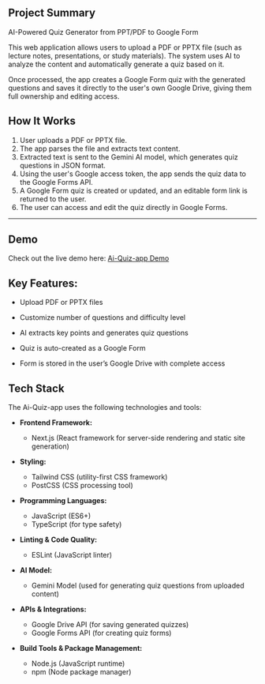 ## Project Summary
AI-Powered Quiz Generator from PPT/PDF to Google Form

This web application allows users to upload a PDF or PPTX file (such as lecture notes, presentations, or study materials). The system uses AI to analyze the content and automatically generate a quiz based on it.

Once processed, the app creates a Google Form quiz with the generated questions and saves it directly to the user's own Google Drive, giving them full ownership and editing access.


## How It Works

1. User uploads a PDF or PPTX file.  
2. The app parses the file and extracts text content.  
3. Extracted text is sent to the Gemini AI model, which generates quiz questions in JSON format.  
4. Using the user's Google access token, the app sends the quiz data to the Google Forms API.  
5. A Google Form quiz is created or updated, and an editable form link is returned to the user.  
6. The user can access and edit the quiz directly in Google Forms.

---

## Demo

Check out the live demo here: [Ai-Quiz-app Demo](https://ai-quiz-app-nu.vercel.app/)

## Key Features:
- Upload PDF or PPTX files

- Customize number of questions and difficulty level

- AI extracts key points and generates quiz questions

- Quiz is auto-created as a Google Form

- Form is stored in the user’s Google Drive with complete access

## Tech Stack

The Ai-Quiz-app uses the following technologies and tools:

- **Frontend Framework:**
  - Next.js (React framework for server-side rendering and static site generation)

- **Styling:**
  - Tailwind CSS (utility-first CSS framework)
  - PostCSS (CSS processing tool)

- **Programming Languages:**
  - JavaScript (ES6+)
  - TypeScript (for type safety)

- **Linting & Code Quality:**
  - ESLint (JavaScript linter)

- **AI Model:**
  - Gemini Model (used for generating quiz questions from uploaded content)

- **APIs & Integrations:**
  - Google Drive API (for saving generated quizzes)
  - Google Forms API (for creating quiz forms)

- **Build Tools & Package Management:**
  - Node.js (JavaScript runtime)
  - npm (Node package manager)

